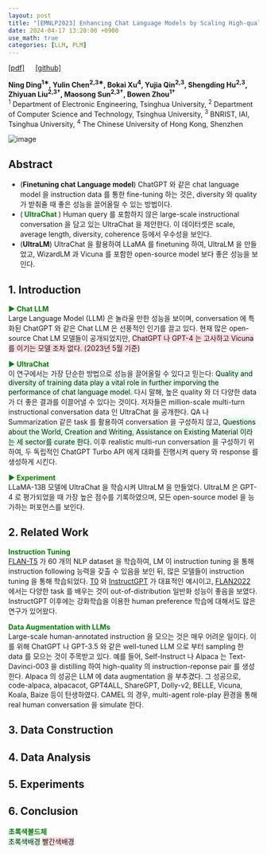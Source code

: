 ```yaml
---
layout: post
title: "[EMNLP2023] Enhancing Chat Language Models by Scaling High-quality Instructional Conversations"
date: 2024-04-17 13:20:00 +0900
use_math: true
categories: [LLM, PLM]
---
```


[[pdf]](https://aclanthology.org/2023.emnlp-main.183.pdf) &emsp;
[[github]](https://github.com/thunlp/UltraChat)

**Ning Ding<sup>1∗</sup>, Yulin Chen<sup>2,3∗</sup>, Bokai Xu<sup>4</sup>, Yujia Qin<sup>2,3</sup>, Shengding Hu<sup>2,3</sup>, Zhiyuan Liu<sup>2,3†</sup>, Maosong Sun<sup>2,3†</sup>, Bowen Zhou<sup>1†</sup>**
<br> <sup>1</sup> Department of Electronic Engineering, Tsinghua University, <sup>2</sup> Department of Computer Science and Technology, Tsinghua University, <sup>3</sup> BNRIST, IAI, Tsinghua University, <sup>4</sup> The Chinese University of Hong Kong, Shenzhen &emsp;

![image](https://github.com/yong1-kim/yong1-kim.github.io/assets/42200027/02a7fabe-3a4c-4303-8fdb-17b6ee11d6a3)

## Abstract
- (**Finetuning chat Language model**) ChatGPT 와 같은 chat language model 을 instruction data 를 통한 fine-tuning 하는 것은, diversity 와 quality 가 받춰줄 때 좋은 성능을 끌어올릴 수 있는 방법이다.
- (<span style='color:green;font-weight:bold'> UltraChat </span>) Human query 를 포함하지 않은 large-scale instructional conversation 을 담고 있는 UltraChat 을 제안한다. 이 데이터셋은 scale, average length, diversity, coherence 등에서 우수성을 보인다.
- (**UltraLM**) UltraChat 을 활용하여 LLaMA 를 finetuning 하여, UltraLM 을 만들었고, WizardLM 과 Vicuna 를 포함한 open-source model 보다 좋은 성능을 보인다.

## 1. Introduction

<span style='color:green;font-weight:bold'> ▶ Chat LLM </span>
<br>
Large Language Model (LLM) 은 놀라울 만한 성능을 보이며, conversation 에 특화된 ChatGPT 와 같은 Chat LLM 은 선풍적인 인기를 끌고 있다.
현재 많은 open-source Chat LM 모델들이 공개되었지만, <span style='background-color: #ffdce0'> ChatGPT 나 GPT-4 는 고사하고 Vicuna 를 이기는 모델 조차 없다. (2023년 5월 기준) </span>

<span style='color:green;font-weight:bold'> ▶ UltraChat </span>
<br>
이 연구에서는 가장 단순한 방법으로 성능을 끌어올릴 수 있다고 믿는다: <span style='background-color: #dcffe4'> Quality and diversity of training data play a vital role in further imporving the performance of chat language model. </span>
다시 말해, 높은 quality 와 더 다양한 data 가 더 좋은 결과를 이끌어낼 수 있다는 것이다.
저자들은 million-scale multi-turn instructional conversation data 인 UltraChat 을 공개한다.
QA 나 Summarization 같은 task 를 활용하여 conversation 을 구성하지 않고, <span style='background-color: #dcffe4'>  Questions about the World, Creation and Writing, Assistance on Existing Material 이라는 세 sector를 curate 한다. </span>
이후 realistic multi-run conversation 을 구성하기 위하여, 두 독립적인 ChatGPT Turbo API 에게 대화를 진행시켜 query 와 response 를 생성하게 시킨다.

<span style='color:green;font-weight:bold'> ▶ Experiment </span>
<br>
LLaMA-13B 모델에 UltraChat 을 학습시켜 UltraLM 을 만들었다.
UltraLM 은 GPT-4 로 평가되었을 때 가장 높은 점수를 기록하였으며, 모든 open-source model 을 능가하는 퍼포먼스를 보인다.

## 2. Related Work
<span style='color:green;font-weight:bold'> Instruction Tuning </span>
<br>
[FLAN-T5](https://arxiv.org/pdf/2109.01652.pdf) 가 60 개의 NLP dataset 을 학습하여, LM 이 instruction tuning 을 통해 instruction following 능력을 갖출 수 있음을 보인 뒤, 많은 모델들이 instruction tuning 을 통해 학습되었다.
[T0](https://arxiv.org/pdf/2110.08207.pdf) 와 [InstructGPT](https://arxiv.org/pdf/2203.02155.pdf) 가 대표적인 예시이고, [FLAN2022](https://arxiv.org/pdf/2301.13688.pdf) 에서는 다양한 task 를 배우는 것이 out-of-distribution 일반화 성능이 좋음을 보였다.
InstructGPT 이후에는 강화학습을 이용한 human preference 학습에 대해서도 많은 연구가 있어왔다.

<span style='color:green;font-weight:bold'> Data Augmentation with LLMs </span>
<br>
Large-scale human-annotated instruction 을 모으는 것은 매우 어려운 일이다.
이를 위해 ChatGPT 나 GPT-3.5 와 같은 well-tuned LLM 으로 부터 sampling 한 data 를 모으는 것이 주목받고 있다.
예를 들어, Self-Instruct 나 Alpaca 는 Text-Davinci-003 을 distilling 하여 high-quality 의 instruction-reponse pair 를 생성한다.
Alpaca 의 성공은 LLM 에 data augmentation 을 부추겼다. 
그 성공으로, code-alpaca, alpacacot, GPT4ALL, ShareGPT, Dolly-v2, BELLE, Vicuna, Koala, Baize 등이 탄생하였다.
CAMEL 의 경우, multi-agent role-play 환경을 통해 real human conversation 을 simulate 한다.

## 3. Data Construction

## 4. Data Analysis

## 5. Experiments

## 6. Conclusion


<span style='color:green;font-weight:bold'> 초록색볼드체 </span>
<br>
<span style='background-color: #dcffe4'> 초록색배경 </span>
<span style='background-color: #ffdce0'> 빨간색배경 </span>
